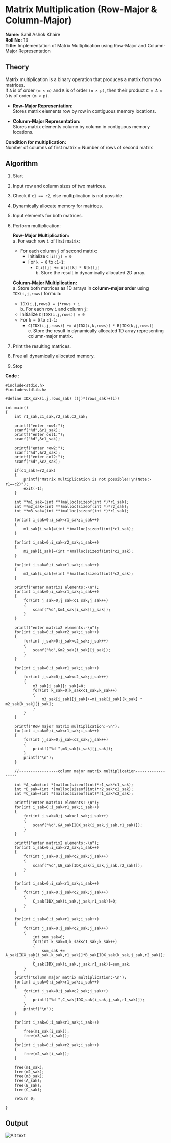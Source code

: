 # Matrix Multiplication (Row-Major & Column-Major)

**Name:** Sahil Ashok Khaire  
**Roll No:** 13  
**Title:** Implementation of Matrix Multiplication using Row-Major and Column-Major Representation  


## Theory
Matrix multiplication is a binary operation that produces a matrix from two matrices.  
If `A` is of order `(m × n)` and `B` is of order `(n × p)`, then their product `C = A × B` is of order `(m × p)`.

- **Row-Major Representation:**  
  Stores matrix elements row by row in contiguous memory locations.

- **Column-Major Representation:**  
  Stores matrix elements column by column in contiguous memory locations.

**Condition for multiplication:**  
Number of columns of first matrix = Number of rows of second matrix  


## Algorithm

1. Start  
2. Input row and column sizes of two matrices.  
3. Check if `c1 == r2`, else multiplication is not possible.  
4. Dynamically allocate memory for matrices.  
5. Input elements for both matrices.  

6. Perform multiplication:

   **Row-Major Multiplication:**  
   a. For each row `i` of first matrix:  
      - For each column `j` of second matrix:  
        - Initialize `C[i][j] = 0`  
        - For `k = 0` to `c1-1`:  
          - `C[i][j] += A[i][k] * B[k][j]`  
   b. Store the result in dynamically allocated 2D array.  

   **Column-Major Multiplication:**  
   a. Store both matrices as 1D arrays in **column-major order** using `IDX(i,j,rows)` formula:  
      - `IDX(i,j,rows) = j*rows + i`  
   b. For each row `i` and column `j`:  
      - Initialize `C[IDX(i,j,rows)] = 0`  
      - For `k = 0` to `c1-1`:  
        - `C[IDX(i,j,rows)] += A[IDX(i,k,rows)] * B[IDX(k,j,rows)]`  
   c. Store the result in dynamically allocated 1D array representing column-major matrix.  

7. Print the resulting matrices.  
8. Free all dynamically allocated memory.  
9. Stop  


**Code** :
      
```
#include<stdio.h>
#include<stdlib.h>

#define IDX_sak(i,j,rows_sak) ((j)*(rows_sak)+(i))

int main()
{
    int r1_sak,c1_sak,r2_sak,c2_sak;

    printf("enter row1:");
    scanf("%d",&r1_sak);
    printf("enter col1:");
    scanf("%d",&c1_sak);

    printf("enter row2:");
    scanf("%d",&r2_sak);
    printf("enter col2:");
    scanf("%d",&c2_sak);

    if(c1_sak!=r2_sak)
    {
        printf("Matrix multiplication is not possible!!\n(Note:- r1==c2)");
        exit(-1);
    }

    int **m1_sak=(int **)malloc(sizeof(int *)*r1_sak);
    int **m2_sak=(int **)malloc(sizeof(int *)*r2_sak);
    int **m3_sak=(int **)malloc(sizeof(int *)*r1_sak);

    for(int i_sak=0;i_sak<r1_sak;i_sak++)
    {
        m1_sak[i_sak]=(int *)malloc(sizeof(int)*c1_sak);
    }

    for(int i_sak=0;i_sak<r2_sak;i_sak++)
    {
        m2_sak[i_sak]=(int *)malloc(sizeof(int)*c2_sak);
    }

    for(int i_sak=0;i_sak<r1_sak;i_sak++)
    {
        m3_sak[i_sak]=(int *)malloc(sizeof(int)*c2_sak);
    }

    printf("enter matrix1 elements:-\n");
    for(int i_sak=0;i_sak<r1_sak;i_sak++)
    {
        for(int j_sak=0;j_sak<c1_sak;j_sak++)
        {
            scanf("%d",&m1_sak[i_sak][j_sak]);
        }
    }

    printf("enter matrix2 elements:-\n");
    for(int i_sak=0;i_sak<r2_sak;i_sak++)
    {
        for(int j_sak=0;j_sak<c2_sak;j_sak++)
        {
            scanf("%d",&m2_sak[i_sak][j_sak]);
        }
    }

    for(int i_sak=0;i_sak<r1_sak;i_sak++)
    {
        for(int j_sak=0;j_sak<c2_sak;j_sak++)
        {
            m3_sak[i_sak][j_sak]=0;
            for(int k_sak=0;k_sak<c1_sak;k_sak++)
            {
                m3_sak[i_sak][j_sak]+=m1_sak[i_sak][k_sak] * m2_sak[k_sak][j_sak];
            }
        }
    }

    printf("Row major matrix multiplication:-\n");
    for(int i_sak=0;i_sak<r1_sak;i_sak++)
    {
        for(int j_sak=0;j_sak<c2_sak;j_sak++)
        {
            printf("%d ",m3_sak[i_sak][j_sak]);
        }
        printf("\n");
    }

    //-----------------column major matrix multiplication------------------

    int *A_sak=(int *)malloc(sizeof(int)*r1_sak*c1_sak);
    int *B_sak=(int *)malloc(sizeof(int)*r2_sak*c2_sak);
    int *C_sak=(int *)malloc(sizeof(int)*r1_sak*c2_sak);

    printf("enter matrix1 elements:-\n");
    for(int i_sak=0;i_sak<r1_sak;i_sak++)
    {
        for(int j_sak=0;j_sak<c1_sak;j_sak++)
        {
            scanf("%d",&A_sak[IDX_sak(i_sak,j_sak,r1_sak)]);
        }
    }

    printf("enter matrix2 elements:-\n");
    for(int i_sak=0;i_sak<r2_sak;i_sak++)
    {
        for(int j_sak=0;j_sak<c2_sak;j_sak++)
        {
            scanf("%d",&B_sak[IDX_sak(i_sak,j_sak,r2_sak)]);
        }
    }

    for(int i_sak=0;i_sak<r1_sak;i_sak++)
    {
        for(int j_sak=0;j_sak<c2_sak;j_sak++)
        {
            C_sak[IDX_sak(i_sak,j_sak,r1_sak)]=0;
        }
    }

    for(int i_sak=0;i_sak<r1_sak;i_sak++)
    {
        for(int j_sak=0;j_sak<c2_sak;j_sak++)
        {
            int sum_sak=0;
            for(int k_sak=0;k_sak<c1_sak;k_sak++)
            {
                sum_sak += A_sak[IDX_sak(i_sak,k_sak,r1_sak)]*B_sak[IDX_sak(k_sak,j_sak,r2_sak)];
            }
            C_sak[IDX_sak(i_sak,j_sak,r1_sak)]=sum_sak;
        }
    }
    printf("Column major matrix multiplication:-\n");
    for(int i_sak=0;i_sak<r1_sak;i_sak++)
    {
        for(int j_sak=0;j_sak<c2_sak;j_sak++)
        {
            printf("%d ",C_sak[IDX_sak(i_sak,j_sak,r1_sak)]);
        }
        printf("\n");
    }

    for(int i_sak=0;i_sak<r1_sak;i_sak++)
    {
        free(m1_sak[i_sak]);
        free(m3_sak[i_sak]);
    }
    for(int i_sak=0;i_sak<r2_sak;i_sak++)
    {
        free(m2_sak[i_sak]);
    }

    free(m1_sak);
    free(m2_sak);
    free(m3_sak);
    free(A_sak);
    free(B_sak);
    free(C_sak);

    return 0;

}

```
## Output
![Alt text](./assignment3.png)